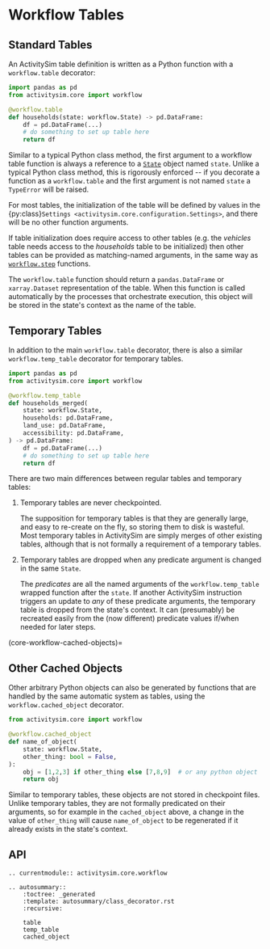 # Workflow Tables

## Standard Tables

An ActivitySim table definition is written as a Python function with a
`workflow.table` decorator:

```python
import pandas as pd
from activitysim.core import workflow

@workflow.table
def households(state: workflow.State) -> pd.DataFrame:
    df = pd.DataFrame(...)
    # do something to set up table here
    return df
```

Similar to a typical Python class method, the first argument to a workflow table
function is always a reference to a [`State`](core-workflow-api.md)
object named `state`.  Unlike a typical Python class method, this is rigorously
enforced -- if you decorate a function as a `workflow.table` and the first
argument is not named `state` a `TypeError` will be raised.

For most tables, the initialization of the table will be defined by values in
the {py:class}`Settings <activitysim.core.configuration.Settings>`, and there will
be no other function arguments.

If table initialization does require access to other tables (e.g. the *vehicles*
table needs access to the *households* table to be initialized) then other tables
can be provided as matching-named arguments, in the same way as
[`workflow.step`](core-workflow-steps) functions.

The `workflow.table` function should return a `pandas.DataFrame` or
`xarray.Dataset` representation of the table.  When this function is called
automatically by the processes that orchestrate execution, this object will be
stored in the state's context as the name of the table.


## Temporary Tables

In addition to the main `workflow.table` decorator, there is also a similar
`workflow.temp_table` decorator for temporary tables.

```python
import pandas as pd
from activitysim.core import workflow

@workflow.temp_table
def households_merged(
    state: workflow.State,
    households: pd.DataFrame,
    land_use: pd.DataFrame,
    accessibility: pd.DataFrame,
) -> pd.DataFrame:
    df = pd.DataFrame(...)
    # do something to set up table here
    return df
```

There are two main differences between regular tables and temporary tables:

1. Temporary tables are never checkpointed.

    The supposition for temporary tables is that they are generally large, and
    easy to re-create on the fly, so storing them to disk is wasteful.  Most
    temporary tables in ActivitySim are simply merges of other existing tables,
    although that is not formally a requirement of a temporary tables.

2. Temporary tables are dropped when any predicate argument is changed in the same `State`.

    The *predicates* are all the named arguments of the `workflow.temp_table`
    wrapped function after the `state`.  If another ActivitySim instruction
    triggers an update to *any* of these predicate arguments, the temporary
    table is dropped from the state's context.  It can (presumably) be recreated
    easily from the (now different) predicate values if/when needed for later steps.


(core-workflow-cached-objects)=
## Other Cached Objects

Other arbitrary Python objects can also be generated by functions that are
handled by the same automatic system as tables, using the `workflow.cached_object`
decorator.

```python
from activitysim.core import workflow

@workflow.cached_object
def name_of_object(
    state: workflow.State,
    other_thing: bool = False,
):
    obj = [1,2,3] if other_thing else [7,8,9]  # or any python object
    return obj
```

Similar to temporary tables, these objects are not stored in checkpoint files.
Unlike temporary tables, they are not formally predicated on their arguments, so
for example in the `cached_object` above, a change in the value of `other_thing`
will cause `name_of_object` to be regenerated if it already exists in the state's
context.

## API

```{eval-rst}
.. currentmodule:: activitysim.core.workflow

.. autosummary::
    :toctree: _generated
    :template: autosummary/class_decorator.rst
    :recursive:

    table
    temp_table
    cached_object
```
